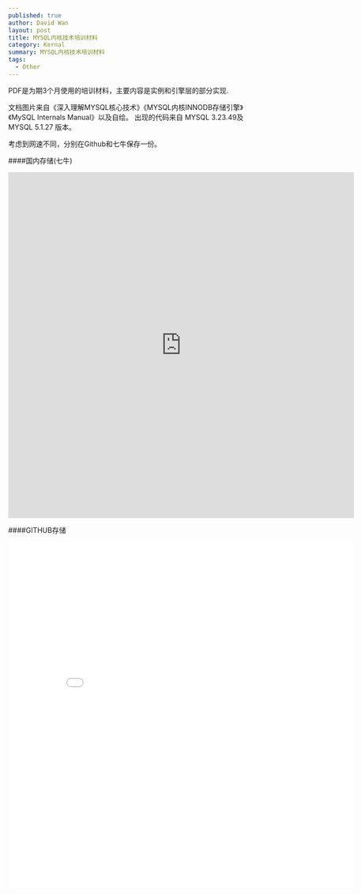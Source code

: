 ```yaml
---
published: true
author: David Wan
layout: post
title: MYSQL内核技术培训材料
category: Kernal
summary: MYSQL内核技术培训材料
tags:
  - Other
---
```


PDF是为期3个月使用的培训材料，主要内容是实例和引擎层的部分实现.

文档图片来自《深⼊理解MYSQL核⼼技术》《MYSQL内核INNODB存储引擎》《MySQL Internals Manual》以及自绘。
出现的代码来自 MYSQL 3.23.49及MYSQL 5.1.27 版本。

考虑到网速不同，分别在Github和七牛保存一份。

####国内存储(七牛)
<center><embed src="http://orxb6fkuo.bkt.clouddn.com/MYSQL%E6%A0%B8%E5%BF%83%E6%8A%80%E6%9C%AF%E5%9F%B9%E8%AE%ADPPT.pdf" width="700" height="700"></center>


####GITHUB存储
<center><embed src="/pdf/mysql-kernel.pdf" width="700" height="700"></center>

